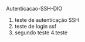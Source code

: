 Autenticacao-SSH-DIO

   1. teste de autenticação SSH
   2. teste de login ssf
   3. segundo teste
   4.teste